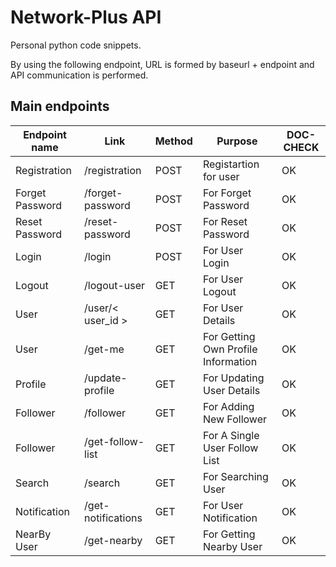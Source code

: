 # Network-Plus API
Personal python code snippets.

By using the following endpoint, URL is formed by baseurl + endpoint and API communication is performed.
  
## Main endpoints

| Endpoint name |  Link  | Method |  Purpose | DOC-CHECK |
|---|---|---|---|---|
|  Registration | /registration  |POST | Registartion for user | OK | 
|  Forget Password | /forget-password    | POST |  For Forget Password  | OK | 
|  Reset Password | /reset-password    | POST |  For Reset Password  | OK |
|  Login | /login    | POST |  For User Login  | OK |
|  Logout | /logout-user   | GET|  For User Logout | OK |
|  User | /user/< user_id >   | GET|  For User Details | OK |
|  User | /get-me   | GET|  For Getting Own Profile Information | OK |
|  Profile | /update-profile   | GET|  For Updating User Details | OK |
|  Follower | /follower   | GET|  For Adding New Follower | OK |
|  Follower | /get-follow-list   | GET|  For A Single User Follow List  | OK |
|  Search | /search   | GET|  For Searching User  | OK |
|  Notification | /get-notifications   | GET|  For User Notification | OK |
|  NearBy User | /get-nearby   | GET|  For Getting Nearby User | OK |


